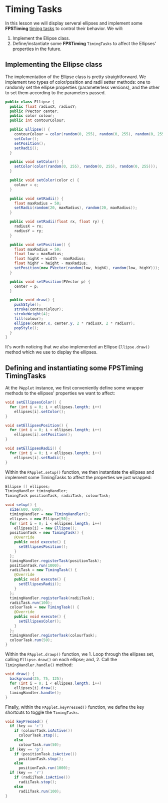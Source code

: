 # Timing Tasks

In this lesson we will display serveral ellipses and implement some **FPSTiming**
[timing tasks](http://otrolado.info/fpstimingApi/remixlab/fpstiming/TimingTask.html) to control their behavior. We will:

1. Implement the Ellipse class.
2. Define/instantiate some **FPSTiming** `TimingTasks` to affect the Ellipses' properties in the future.

## Implementing the Ellipse class

The implementation of the Ellipse class is pretty straightforward. We implement two types of color/position and radii setter methods:
one to randomly set the ellipse properties (parameterless versions), and the other to set them according to the parameters passed.

```java
public class Ellipse {
  public float radiusX, radiusY;
  public PVector center;
  public color colour;
  public int contourColour;

  public Ellipse() {
    contourColour = color(random(0, 255), random(0, 255), random(0, 255));
    setColor();
    setPosition();
    setRadii();
  }

  public void setColor() {
    setColor(color(random(0, 255), random(0, 255), random(0, 255)));
  }

  public void setColor(color c) {
    colour = c;
  }

  public void setRadii() {
    float maxRadius = 50;
    setRadii(random(20, maxRadius), random(20, maxRadius));
  }

  public void setRadii(float rx, float ry) {
    radiusX = rx;
    radiusY = ry;
  }

  public void setPosition() {
    float maxRadius = 50;
    float low = maxRadius;
    float highX = width - maxRadius;
    float highY = height - maxRadius;
    setPosition(new PVector(random(low, highX), random(low, highY)));
  }

  public void setPosition(PVector p) {
    center = p;
  }

  public void draw() {
    pushStyle();
    stroke(contourColour);
    strokeWeight(4);
    fill(colour);
    ellipse(center.x, center.y, 2 * radiusX, 2 * radiusY);
    popStyle();
  }
}
```

It's worth noticing that we also implemented an Ellipse `Ellipse.draw()` method which we use to display the ellipses.

## Defining and instantiating some FPSTiming TimingTasks

At the `PApplet` instance, we first conveniently define some wrapper methods to the ellipses' properties we want to affect:

```java
void setEllipsesColor() {
  for (int i = 0; i < ellipses.length; i++)
    ellipses[i].setColor();
}

void setEllipsesPosition() {
  for (int i = 0; i < ellipses.length; i++)
    ellipses[i].setPosition();
}

void setEllipsesRadii() {
  for (int i = 0; i < ellipses.length; i++)
    ellipses[i].setRadii();
}
```

Within the `PApplet.setup()` function, we then instantiate the ellipses and implement some TimingTasks to affect the properties we just wrapped:

```java
Ellipse [] ellipses;
TimingHandler timingHandler;
TimingTask positionTask, radiiTask, colourTask;

void setup() {
  size(600, 600);
  timingHandler = new TimingHandler();
  ellipses = new Ellipse[50];
  for (int i = 0; i < ellipses.length; i++)
    ellipses[i] = new Ellipse();
  positionTask = new TimingTask() {
    @Override
    public void execute() {
      setEllipsesPosition();
    }
  };
  timingHandler.registerTask(positionTask);
  positionTask.run(1000);
  radiiTask = new TimingTask() {
    @Override
    public void execute() {
      setEllipsesRadii();
    }
  };
  timingHandler.registerTask(radiiTask);
  radiiTask.run(100);
  colourTask = new TimingTask() {
    @Override
    public void execute() {
      setEllipsesColor();
    }
  };
  timingHandler.registerTask(colourTask);
  colourTask.run(50);
}
```

Within the `PApplet.drawp()` function, we 1. Loop through the ellipses set,
calling `Ellipse.draw()` on each ellipse; and, 2. Call the `TimingHandler.handle()` method:

```java
void draw() {
  background(25, 75, 125);
  for (int i = 0; i < ellipses.length; i++)
    ellipses[i].draw();
  timingHandler.handle();
}
```

Finally, within the `PApplet.keyPressed()` function, we define the key shortcuts to toggle the `TimingTasks`.

```java
void keyPressed() {
  if (key == 'c')
    if (colourTask.isActive())
      colourTask.stop();
    else
      colourTask.run(50);
  if (key == 'p')
    if (positionTask.isActive())
      positionTask.stop();
    else
      positionTask.run(1000);
  if (key == 'r')
    if (radiiTask.isActive())
      radiiTask.stop();
    else
      radiiTask.run(100);
}
```